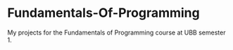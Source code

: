 # Fundamentals-Of-Programming

My projects for the Fundamentals of Programming course at UBB semester 1.
